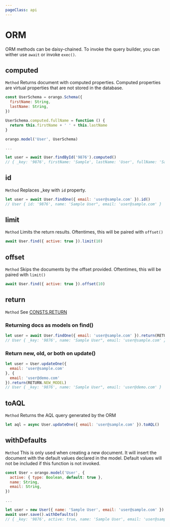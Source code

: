 ```yaml
---
pageClass: api
---
```


# ORM

ORM methods can be daisy-chained. To invoke the query builder, you can wither use `await` or invoke `exec()`.

## computed

`Method` Returns document with computed properties. Computed properties are virtual properties that are not stored in the database.

```js
const UserSchema = orango.Schema({
  firstName: String,
  lastName: String,
})

UserSchema.computed.fullName = function () {
  return this.firstName + ' ' + this.lastName
}

orango.model('User', UserSchema)

...

let user = await User.findById('9876').computed()
// { _key: '9876', firstName: 'Sample', lastName: 'User', fullName: 'Sample User' }
```

## id

`Method` Replaces _key with `id` property.

```js
let user = await User.findOne({ email: 'user@sample.com' }).id()
// User { id: '9876', name: 'Sample User", email: 'user@sample.com' }
```

## limit

`Method` Limits the return results. Oftentimes, this will be paired with `offset()`

```js
await User.find({ active: true }).limit(10)
```

## offset

`Method` Skips the documents by the offset provided. Oftentimes, this will be paired with `limit()`

```js
await User.find({ active: true }).offset(10)
```


## return

`Method` See [CONSTS.RETURN](http://localhost:8080/api/consts.html#return)

### Returning docs as models on find()

```js
let user = await User.findOne({ email: 'user@sample.com' }).return(RETURN.MODEL)
// User { _key: '9876', name: 'Sample User", email: 'user@sample.com' }
```

### Return new, old, or both on update()

```js
let user = User.updateOne({ 
  email: 'user@sample.com' 
}, { 
  email: 'user@demo.com' 
}).return(RETURN.NEW_MODEL)
// User { _key: '9876', name: 'Sample User", email: 'user@demo.com' }
```

## toAQL

`Method` Returns the AQL query generated by the ORM

```js
let aql = async User.updateOne({ email: 'user@sample.com' }).toAQL()
```

## withDefaults

`Method` This is only used when creating a new document. It will insert the document with the 
default values declared in the model. Default values will not be included if this function
is not invoked.

```js
const User = orango.model('User', {
  active: { type: Boolean, default: true },
  name: String,
  email: String,
})

...

let user = new User({ name: 'Sample User', email: 'user@sample.com' })
await user.save().withDefaults()
// { _key: '9876', active: true, name: 'Sample User', email: 'user@sample.com' }
```